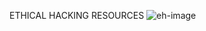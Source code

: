 ETHICAL HACKING RESOURCES
![eh-image](https://user-images.githubusercontent.com/95273312/210708481-05e6f098-d2e8-4973-a1a7-0b56ce644cf5.jpg)
